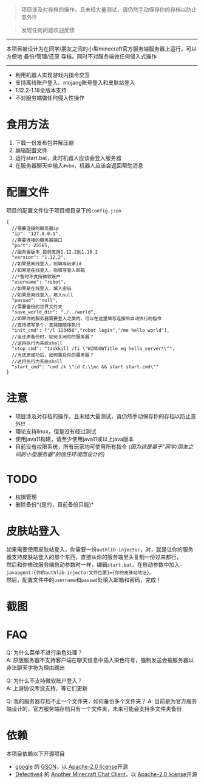 > 项目涉及对存档的操作，且未经大量测试，请仍然手动保存你的存档以防止意外!!!

> 发现任何问题欢迎反馈

***
本项目被设计为在同学/朋友之间的小型minecraft官方服务端服务器上运行，可以方便地 备份/管理/还原 存档，同时不对服务端做任何侵入式操作  
***
* 利用机器人实现游戏内指令交互
* 支持离线账户登入、mojang账号登入和皮肤站登入
* 1.12.2-1.18全版本支持
* 不对服务端做任何侵入性操作

# 食用方法
1. 下载一份发布包并解压缩
2. 编辑配置文件
3. 运行start.bat，此时机器人应该会登入服务器
4. 在服务器聊天中输入`#vbm`，机器人应该会返回帮助消息


# 配置文件
项目的配置文件位于项目根目录下的`config.json`  
```
{
  //需要连接的服务器ip
  "ip": "127.0.0.1",
  //需要连接的服务器端口
  "port": 25565,
  //服务器版本,目前支持1.12.2到1.18.2
  "version": "1.12.2",
  //如果是离线登入，则填写玩家id
  //如果是在线登入，则填写登入邮箱
  //*暂时不支持微软账户
  "username": "robot",
  //如果是在线登入，填入密码
  //如果是离线登入，填入null
  "passwd": "null",
  //需要备份的世界文件夹
  "save_world_dir": "./../world",
  //如果你的服务器需要登入之类的，可以在这里填写连接后自动执行的指令
  //支持填写多个，支持按顺序执行
  "init_cmd": ["/l 123456","robot login","/me hello world"],
  //当还原备份时，如何关闭你的服务器？
  //这将执行为系统shell
  "stop_cmd": "taskkill /fi \"WINDOWTitle eq hello_server*\"",
  //当还原成功后，如何重启你的服务器？
  //这将执行为系统shell
  "start_cmd": "cmd /k \"cd C:\\mc && start start.cmd\""
}
```

# 注意
* 项目涉及对存档的操作，且未经大量测试，请仍然手动保存你的存档以防止意外!!!
* 理论支持linux，但是没有经过测试
* 使用java11构建，请至少使用java11或以上java版本
* 目前没有权限系统，所有玩家均可使用所有指令 *(因为这是基于"同学/朋友之间的小型服务器"的信任环境而设计的)*

# TODO
* 权限管理
* 删除备份*(是的，目前备份只能)*

# 皮肤站登入
如果需要使用皮肤站登入，你需要一份`authlib-injector`，对，就是让你的服务器支持皮肤站登入的那个东西，直接从你的服务端里头复制一份过来都行，  
然后和你修改服务端启动参数时一样，编辑`start.bat`，在启动参数中加入`-javaagent:{你的authlib-injector文件位置}={你的皮肤站地址}`。  
然后，配置文件中的`username`和`passwd`处填入邮箱和密码，完成！

# 截图

# FAQ
Q: 为什么菜单不进行染色处理？  
A: 原版服务器不支持客户端在聊天信息中插入染色符号，强制发送会被服务器以非法聊天字符为理由踢出  
  
Q: 为什么不支持微软账户登入？  
A: 上游协议库没支持，等它们更新  
  
Q: 我的服务器存档不止一个文件夹，如何备份多个文件夹？
A: 目前是为官方服务端设计的，官方服务端存档只有一个文件夹，未来可能会支持多文件夹备份

# 依赖
本项目依赖以下开源项目
* [google](https://github.com/google) 的 [GSON](https://github.com/google/gson)，以 [Apache-2.0 license](https://www.apache.org/licenses/LICENSE-2.0)开源  
* [Defective4](https://github.com/Defective4) 的 [Another Minecraft Chat Client](https://github.com/Defective4/Another-Minecraft-Chat-Client)，以 [Apache-2.0 license](https://www.apache.org/licenses/LICENSE-2.0)开源